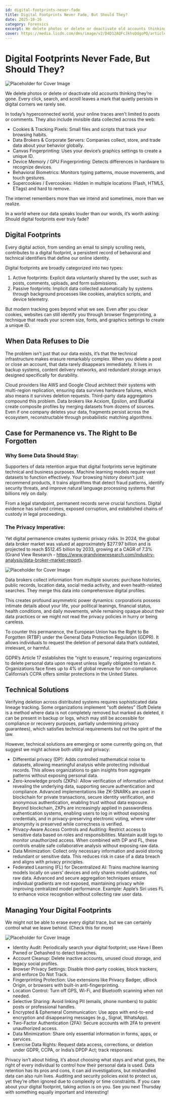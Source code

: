 ```yaml
---
id: digital-footprints-never-fade
title: Digital Footprints Never Fade, But Should They?
date: 2025-10-16
category: Forensics
excerpt: We delete photos or delete or deactivate old accounts thinking they’re gone. Every click, search, and scroll leaves a mark that quietly persists in digital corners we rarely see.
cover: https://media.licdn.com/dms/image/v2/D4D12AQFcJkhsQdgoPQ/article-cover_image-shrink_720_1280/B4DZntUYmYH0AI-/0/1760623173887?e=1762992000&v=beta&t=2zPBcYbrHPj197BFVjYzn4BfS5eXzjbDCeiHxRkVFKM
---
```


# Digital Footprints Never Fade, But Should They?

![Placeholder for Cover Image](https://media.licdn.com/dms/image/v2/D4D12AQFcJkhsQdgoPQ/article-cover_image-shrink_720_1280/B4DZntUYmYH0AI-/0/1760623173887?e=1762992000&v=beta&t=2zPBcYbrHPj197BFVjYzn4BfS5eXzjbDCeiHxRkVFKM)

We delete photos or delete or deactivate old accounts thinking they’re gone. Every click, search, and scroll leaves a mark that quietly persists in digital corners we rarely see.

In today’s hyperconnected world, your online traces aren’t limited to posts or comments. They also include invisible data collected across the web:

* Cookies & Tracking Pixels: Small files and scripts that track your browsing habits.
* Data Brokers & Corporate Servers: Companies collect, store, and trade data about your behavior globally.
* Canvas Fingerprinting: Uses your device’s graphics settings to create a unique ID.
* Device Memory / GPU Fingerprinting: Detects differences in hardware to recognize devices.
* Behavioral Biometrics: Monitors typing patterns, mouse movements, and touch gestures.
* Supercookies / Evercookies: Hidden in multiple locations (Flash, HTML5, ETags) and hard to remove.

The internet remembers more than we intend and sometimes, more than we realize.

In a world where our data speaks louder than our words, it’s worth asking: Should digital footprints ever truly fade?

## Digital Footprints

Every digital action, from sending an email to simply scrolling reels, contributes to a digital footprint, a persistent record of behavioral and technical identifiers that define our online identity.

Digital footprints are broadly categorized into two types:

1. Active footprints: Explicit data voluntarily shared by the user, such as posts, comments, uploads, and form submissions.
2. Passive footprints: Implicit data collected automatically by systems through background processes like cookies, analytics scripts, and device telemetry.

But modern tracking goes beyond what we see. Even after you clear cookies, websites can still identify you through browser fingerprinting, a technique that reads your screen size, fonts, and graphics settings to create a unique ID.

## When Data Refuses to Die

The problem isn’t just that our data exists, it’s that the technical infrastructure makes erasure remarkably complex. When you delete a post or close an account, that data rarely disappears immediately. It lives in backup systems, content delivery networks, and redundant storage arrays designed specifically for durability.

Cloud providers like AWS and Google Cloud architect their systems with multi-region replication, ensuring data survives hardware failures, which also means it survives deletion requests. Third-party data aggregators compound this problem. Data brokers like Acxiom, Epsilon, and BlueKai create composite profiles by merging datasets from dozens of sources. Even if one company deletes your data, fragments persist across the ecosystem, reconstructable through probabilistic matching algorithms.

## Case for Permanence vs. The Right to Be Forgotten

### Why Some Data Should Stay:

Supporters of data retention argue that digital footprints serve legitimate technical and business purposes. Machine learning models require vast datasets to function effectively. Your browsing history doesn’t just recommend products, it trains algorithms that detect fraud patterns, identify security threats, and improve natural language processing systems that billions rely on daily.

From a legal standpoint, permanent records serve crucial functions. Digital evidence has solved crimes, exposed corruption, and established chains of custody in legal proceedings.

### The Privacy Imperative:

Yet digital permanence creates systemic privacy risks. In 2024, the global data broker market was valued at approximately $277.97 billion and is projected to reach $512.45 billion by 2033, growing at a CAGR of 7.3% (Grand View Research - https://www.grandviewresearch.com/industry-analysis/data-broker-market-report).

![Placeholder for Cover Image](https://media.licdn.com/dms/image/v2/D4D12AQHZ8CCjq8rHOA/article-inline_image-shrink_1000_1488/B4DZntUurbIcAQ-/0/1760623258999?e=1762992000&v=beta&t=qN1iue_MmS1iQrlbIqYTv_AshrrLFyqSNUNM2hLUCC0)  

Data brokers collect information from multiple sources: purchase histories, public records, location data, social media activity, and even health-related searches. They merge this data into comprehensive digital profiles.

This creates profound asymmetric power dynamics: corporations possess intimate details about your life, your political leanings, financial status, health conditions, and daily movements, while remaining opaque about their data practices or we might not read the privacy policies in hurry or being careless.

To counter this permanence, the European Union has the Right to Be Forgotten (RTBF) under the General Data Protection Regulation (GDPR). It allows individuals to request the deletion of personal data that’s outdated, irrelevant, or harmful.

GDPR’s Article 17 establishes the “right to erasure,” requiring organizations to delete personal data upon request unless legally obligated to retain it. Organizations face fines up to 4% of global revenue for non-compliance. California’s CCPA offers similar protections in the United States.

## Technical Solutions

Verifying deletion across distributed systems requires sophisticated data lineage tracking. Some organizations implement “soft deletes” (Soft Delete is a method where data is not completely removed but marked as deleted, it can be present in backup or logs, which may still be accessible for compliance or recovery purposes, partially undermining privacy guarantees), which satisfies technical requirements but not the spirit of the law.

However, technical solutions are emerging or some currently going on, that suggest we might achieve both utility and privacy:

* Differential privacy (DP): Adds controlled mathematical noise to datasets, allowing meaningful analysis while protecting individual records. This allows organizations to gain insights from aggregate patterns without exposing personal data.
* Zero-knowledge proofs (ZKPs): Allow verification of information without revealing the underlying data, supporting secure authentication and compliance. Advanced implementations like ZK-SNARKs are used in blockchain for private transactions, secure identity verification, and anonymous authentication, enabling trust without data exposure. Beyond blockchain, ZKPs are increasingly applied in passwordless authentication systems, enabling users to log in without exposing credentials, and in privacy-preserving electronic voting, where voter anonymity is preserved while correctness is verified.
* Privacy-Aware Access Controls and Auditing: Restrict access to sensitive data based on roles and responsibilities. Maintain audit logs to monitor unauthorized access. When combined with DP and FL, these controls enable safe collaborative analysis without exposing raw data.
* Data Minimization: Collect only necessary information and avoid storing redundant or sensitive data. This reduces risk in case of a data breach and aligns with privacy principles.
* Federated Learning (FL) for Decentralized AI: Trains machine learning models locally on users’ devices and only shares model updates, not raw data. Advanced and secure aggregation techniques ensure individual gradients are not exposed, maintaining privacy while improving centralized model performance. Example: Apple’s Siri uses FL to enhance voice recognition without collecting raw user data.

## Managing Your Digital Footprints

We might not be able to erase every digital trace, but we can certainly control what we leave behind. (Check this for more)

![Placeholder for Cover Image](https://media.licdn.com/dms/image/v2/D4D12AQEhY0oRyubWEg/article-inline_image-shrink_1500_2232/B4DZntWhkDIkAU-/0/1760623731789?e=1762992000&v=beta&t=14aKbY6b9zrqU9YGED4iguPYYw_zbwGwyqnYwvYNXu8)

* Identity Audit: Periodically search your digital footprint; use Have I Been Pwned or Dehashed to detect breaches.
* Account Cleanup: Delete inactive accounts, unused cloud storage, and legacy social profiles.
* Browser Privacy Settings: Disable third-party cookies, block trackers, and enforce Do Not Track.
* Fingerprinting Protection: Use extensions like Privacy Badger, uBlock Origin, or browsers with built-in anti-fingerprinting.
* Location Control: Turn off GPS, Wi-Fi, and Bluetooth scanning when not needed.
* Selective Sharing: Avoid linking PII (emails, phone numbers) to public posts or professional handles.
* Encrypted & Ephemeral Communication: Use apps with end-to-end encryption and disappearing messages (e.g., Signal, WhatsApp).
* Two-Factor Authentication (2FA): Secure accounts with 2FA to prevent unauthorized access.
* Data Minimization: Share only essential information in forms, apps, or services.
* Exercise Data Rights: Request data access, corrections, or deletion under GDPR, CCPA, or India’s DPDP Act; track responses.

Privacy isn’t about hiding, it’s about choosing what stays and what goes, the right of every individual to control how their personal data is used. Data retention has its pros and cons, it can aid investigations, but mishandled data can also ruin lives. Auditing and security policies exist to protect us, yet they’re often ignored due to complexity or time constraints. If you care about your digital footprint, taking action is on you. See you next Thursday with something equally important and interesting!